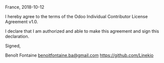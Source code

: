 France, 2018-10-12

I hereby agree to the terms of the Odoo Individual Contributor License
Agreement v1.0.

I declare that I am authorized and able to make this agreement and sign this
declaration.

Signed,

Benoît Fontaine <benoitfontaine.ba@gmail.com> https://github.com/Linekio
